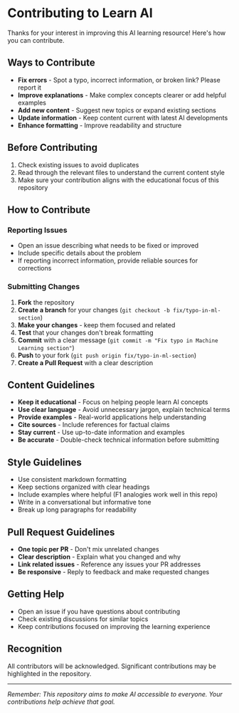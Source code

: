 # Contributing to Learn AI

Thanks for your interest in improving this AI learning resource! Here's how you can contribute.

## Ways to Contribute

- **Fix errors** - Spot a typo, incorrect information, or broken link? Please report it
- **Improve explanations** - Make complex concepts clearer or add helpful examples
- **Add new content** - Suggest new topics or expand existing sections
- **Update information** - Keep content current with latest AI developments
- **Enhance formatting** - Improve readability and structure

## Before Contributing

1. Check existing issues to avoid duplicates
2. Read through the relevant files to understand the current content style
3. Make sure your contribution aligns with the educational focus of this repository

## How to Contribute

### Reporting Issues

- Open an issue describing what needs to be fixed or improved
- Include specific details about the problem
- If reporting incorrect information, provide reliable sources for corrections

### Submitting Changes

1. **Fork** the repository
2. **Create a branch** for your changes (`git checkout -b fix/typo-in-ml-section`)
3. **Make your changes** - keep them focused and related
4. **Test** that your changes don't break formatting
5. **Commit** with a clear message (`git commit -m "Fix typo in Machine Learning section"`)
6. **Push** to your fork (`git push origin fix/typo-in-ml-section`)
7. **Create a Pull Request** with a clear description

## Content Guidelines

- **Keep it educational** - Focus on helping people learn AI concepts
- **Use clear language** - Avoid unnecessary jargon, explain technical terms
- **Provide examples** - Real-world applications help understanding
- **Cite sources** - Include references for factual claims
- **Stay current** - Use up-to-date information and examples
- **Be accurate** - Double-check technical information before submitting

## Style Guidelines

- Use consistent markdown formatting
- Keep sections organized with clear headings
- Include examples where helpful (F1 analogies work well in this repo)
- Write in a conversational but informative tone
- Break up long paragraphs for readability

## Pull Request Guidelines

- **One topic per PR** - Don't mix unrelated changes
- **Clear description** - Explain what you changed and why
- **Link related issues** - Reference any issues your PR addresses
- **Be responsive** - Reply to feedback and make requested changes

## Getting Help

- Open an issue if you have questions about contributing
- Check existing discussions for similar topics
- Keep contributions focused on improving the learning experience

## Recognition

All contributors will be acknowledged. Significant contributions may be highlighted in the repository.

---

*Remember: This repository aims to make AI accessible to everyone. Your contributions help achieve that goal.*

